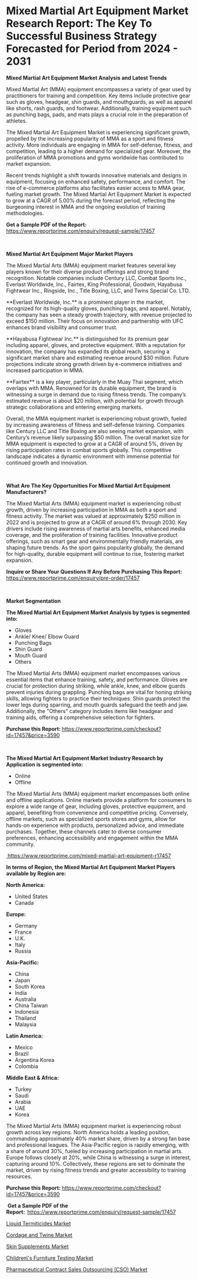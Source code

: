 <p><h1>Mixed Martial Art Equipment Market Research Report: The Key To Successful Business Strategy Forecasted for Period from 2024 - 2031</h1></p><p><strong>Mixed Martial Art Equipment Market Analysis and Latest Trends</strong></p>
<p><p>Mixed Martial Art (MMA) equipment encompasses a variety of gear used by practitioners for training and competition. Key items include protective gear such as gloves, headgear, shin guards, and mouthguards, as well as apparel like shorts, rash guards, and footwear. Additionally, training equipment such as punching bags, pads, and mats plays a crucial role in the preparation of athletes.</p><p>The Mixed Martial Art Equipment Market is experiencing significant growth, propelled by the increasing popularity of MMA as a sport and fitness activity. More individuals are engaging in MMA for self-defense, fitness, and competition, leading to a higher demand for specialized gear. Moreover, the proliferation of MMA promotions and gyms worldwide has contributed to market expansion.</p><p>Recent trends highlight a shift towards innovative materials and designs in equipment, focusing on enhanced safety, performance, and comfort. The rise of e-commerce platforms also facilitates easier access to MMA gear, fueling market growth. The Mixed Martial Art Equipment Market is expected to grow at a CAGR of 5.00% during the forecast period, reflecting the burgeoning interest in MMA and the ongoing evolution of training methodologies.</p></p>
<p><strong>Get a Sample PDF of the Report:&nbsp;</strong> <a href="https://www.reportprime.com/enquiry/request-sample/17457?utm_campaign=1137&utm_medium=2&utm_source=Github&utm_content=ia&utm_term=27112024&utm_id=mixed-martial-art-equipment">https://www.reportprime.com/enquiry/request-sample/17457</a></p>
<p>&nbsp;</p>
<p><strong>Mixed Martial Art Equipment Major Market Players</strong></p>
<p><p>The Mixed Martial Arts (MMA) equipment market features several key players known for their diverse product offerings and strong brand recognition. Notable companies include Century LLC, Combat Sports Inc., Everlast Worldwide, Inc., Fairtex, King Professional, Goodwin, Hayabusa Fightwear Inc., Ringside, Inc., Title Boxing, LLC, and Twins Special Co. LTD.</p><p>**Everlast Worldwide, Inc.** is a prominent player in the market, recognized for its high-quality gloves, punching bags, and apparel. Notably, the company has seen a steady growth trajectory, with revenue projected to exceed $150 million. Their focus on innovation and partnership with UFC enhances brand visibility and consumer trust.</p><p>**Hayabusa Fightwear Inc.** is distinguished for its premium gear including apparel, gloves, and protective equipment. With a reputation for innovation, the company has expanded its global reach, securing a significant market share and estimating revenue around $30 million. Future projections indicate strong growth driven by e-commerce initiatives and increased participation in MMA.</p><p>**Fairtex** is a key player, particularly in the Muay Thai segment, which overlaps with MMA. Renowned for its durable equipment, the brand is witnessing a surge in demand due to rising fitness trends. The company’s estimated revenue is about $20 million, with potential for growth through strategic collaborations and entering emerging markets.</p><p>Overall, the MMA equipment market is experiencing robust growth, fueled by increasing awareness of fitness and self-defense training. Companies like Century LLC and Title Boxing are also seeing market expansion, with Century’s revenue likely surpassing $50 million. The overall market size for MMA equipment is expected to grow at a CAGR of around 5%, driven by rising participation rates in combat sports globally. This competitive landscape indicates a dynamic environment with immense potential for continued growth and innovation.</p></p>
<p>&nbsp;</p>
<p><strong>What Are The Key Opportunities For Mixed Martial Art Equipment Manufacturers?</strong></p>
<p><p>The Mixed Martial Arts (MMA) equipment market is experiencing robust growth, driven by increasing participation in MMA as both a sport and fitness activity. The market was valued at approximately $250 million in 2022 and is projected to grow at a CAGR of around 6% through 2030. Key drivers include rising awareness of martial arts benefits, enhanced media coverage, and the proliferation of training facilities. Innovative product offerings, such as smart gear and environmentally friendly materials, are shaping future trends. As the sport gains popularity globally, the demand for high-quality, durable equipment will continue to rise, fostering market expansion.</p></p>
<p><strong>Inquire or Share Your Questions If Any Before Purchasing This Report:</strong> <a href="https://www.reportprime.com/enquiry/pre-order/17457?utm_campaign=1137&utm_medium=2&utm_source=Github&utm_content=ia&utm_term=27112024&utm_id=mixed-martial-art-equipment">https://www.reportprime.com/enquiry/pre-order/17457</a></p>
<p>&nbsp;</p>
<p><strong>Market Segmentation</strong></p>
<p><strong>The Mixed Martial Art Equipment Market Analysis by types is segmented into:</strong></p>
<p><ul><li>Gloves</li><li>Ankle/ Knee/ Elbow Guard</li><li>Punching Bags</li><li>Shin Guard</li><li>Mouth Guard</li><li>Others</li></ul></p>
<p><p>The Mixed Martial Arts (MMA) equipment market encompasses various essential items that enhance training, safety, and performance. Gloves are crucial for protection during striking, while ankle, knee, and elbow guards prevent injuries during grappling. Punching bags are vital for honing striking skills, allowing fighters to practice their techniques. Shin guards protect the lower legs during sparring, and mouth guards safeguard the teeth and jaw. Additionally, the "Others" category includes items like headgear and training aids, offering a comprehensive selection for fighters.</p></p>
<p><strong>Purchase this Report:&nbsp;</strong><a href="https://www.reportprime.com/checkout?id=17457&price=3590&utm_campaign=1137&utm_medium=2&utm_source=Github&utm_content=ia&utm_term=27112024&utm_id=mixed-martial-art-equipment">https://www.reportprime.com/checkout?id=17457&price=3590</a></p>
<p>&nbsp;</p>
<p><strong>The Mixed Martial Art Equipment Market Industry Research by Application is segmented into:</strong></p>
<p><ul><li>Online</li><li>Offline</li></ul></p>
<p><p>The Mixed Martial Arts (MMA) equipment market encompasses both online and offline applications. Online markets provide a platform for consumers to explore a wide range of gear, including gloves, protective equipment, and apparel, benefiting from convenience and competitive pricing. Conversely, offline markets, such as specialized sports stores and gyms, allow for hands-on experience with products, personalized advice, and immediate purchases. Together, these channels cater to diverse consumer preferences, enhancing accessibility and engagement within the MMA community.</p></p>
<p><a href="https://www.reportprime.com/mixed-martial-art-equipment-r17457?utm_campaign=1137&utm_medium=2&utm_source=Github&utm_content=ia&utm_term=27112024&utm_id=mixed-martial-art-equipment">&nbsp;https://www.reportprime.com/mixed-martial-art-equipment-r17457</a></p>
<p><strong>In terms of Region, the Mixed Martial Art Equipment Market Players available by Region are:</strong></p>
<p>
    <p> <strong> North America: </strong>
        <ul>
            <li>United States</li>
            <li>Canada</li>
        </ul>
        </p> 
    <p> <strong> Europe: </strong>
        <ul>
            <li>Germany</li>
            <li>France</li>
            <li>U.K.</li>
            <li>Italy</li>
            <li>Russia</li>
        </ul>
        </p> 
    <p> <strong> Asia-Pacific: </strong>
        <ul>
            <li>China</li>
            <li>Japan</li>
            <li>South Korea</li>
            <li>India</li>
            <li>Australia</li>
            <li>China Taiwan</li>
            <li>Indonesia</li>
            <li>Thailand</li>
            <li>Malaysia</li>
        </ul>
        </p> 
    <p> <strong> Latin America: </strong>
        <ul>
            <li>Mexico</li>
            <li>Brazil</li>
            <li>Argentina Korea</li>
            <li>Colombia</li>
        </ul>
        </p> 
    <p> <strong> Middle East & Africa: </strong>
        <ul>
            <li>Turkey</li>
            <li>Saudi</li>
            <li>Arabia</li>
            <li>UAE</li>
            <li>Korea</li>
        </ul>
    </p>
    </p>
<p><p>The Mixed Martial Arts (MMA) equipment market is experiencing robust growth across key regions. North America holds a leading position, commanding approximately 40% market share, driven by a strong fan base and professional leagues. The Asia-Pacific region is rapidly emerging, with a share of around 30%, fueled by increasing participation in martial arts. Europe follows closely at 20%, while China is witnessing a surge in interest, capturing around 10%. Collectively, these regions are set to dominate the market, driven by rising fitness trends and greater accessibility to training resources.</p></p>
<p><strong>Purchase this Report: </strong><a href="https://www.reportprime.com/checkout?id=17457&price=3590&utm_campaign=1137&utm_medium=2&utm_source=Github&utm_content=ia&utm_term=27112024&utm_id=mixed-martial-art-equipment">https://www.reportprime.com/checkout?id=17457&price=3590</a></p>
<p>&nbsp;<strong>Get a Sample PDF of the Report:&nbsp;&nbsp;</strong><a href="https://www.reportprime.com/enquiry/request-sample/17457?utm_campaign=1137&utm_medium=2&utm_source=Github&utm_content=ia&utm_term=27112024&utm_id=mixed-martial-art-equipment">https://www.reportprime.com/enquiry/request-sample/17457</a></p>
<p><strong></strong></p>
<p><p><a href="https://www.linkedin.com/pulse/evaluating-liquid-termiticides-market-trends-growth-opportunities-u6k1e?utm_campaign=1137&utm_medium=2&utm_source=Github&utm_content=ia&utm_term=27112024&utm_id=mixed-martial-art-equipment">Liquid Termiticides Market</a></p><p><a href="https://www.linkedin.com/pulse/trends-global-cordage-twine-market-forecast-analysis-2024-xom7c?utm_campaign=1137&utm_medium=2&utm_source=Github&utm_content=ia&utm_term=27112024&utm_id=mixed-martial-art-equipment">Cordage and Twine Market</a></p><p><a href="https://www.linkedin.com/pulse/skin-supplements-market-global-insights-regional-analysis-do26c?utm_campaign=1137&utm_medium=2&utm_source=Github&utm_content=ia&utm_term=27112024&utm_id=mixed-martial-art-equipment">Skin Supplements Market</a></p><p><a href="https://issuu.com/reportprime-2/docs/childrens-furniture-testing-market-_f17c009e05e3cc?utm_campaign=1137&utm_medium=2&utm_source=Github&utm_content=ia&utm_term=27112024&utm_id=mixed-martial-art-equipment">Children\'s Furniture Testing Market</a></p><p><a href="https://issuu.com/reportprime-2/docs/pharmaceutical-contract-sales-outso_863ba4ad29e68f?utm_campaign=1137&utm_medium=2&utm_source=Github&utm_content=ia&utm_term=27112024&utm_id=mixed-martial-art-equipment">Pharmaceutical Contract Sales Outsourcing (CSO) Market</a></p></p>